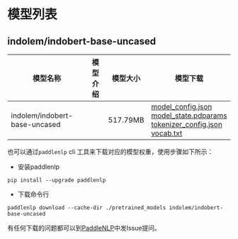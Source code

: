 #  模型列表

## indolem/indobert-base-uncased

| 模型名称 | 模型介绍 | 模型大小  | 模型下载 |
| --- | --- | --- | --- |
|indolem/indobert-base-uncased|  | 517.79MB | [model_config.json](https://bj.bcebos.com/paddlenlp/models/community/indolem/indobert-base-uncased/model_config.json)<br>[model_state.pdparams](https://bj.bcebos.com/paddlenlp/models/community/indolem/indobert-base-uncased/model_state.pdparams)<br>[tokenizer_config.json](https://bj.bcebos.com/paddlenlp/models/community/indolem/indobert-base-uncased/tokenizer_config.json)<br>[vocab.txt](https://bj.bcebos.com/paddlenlp/models/community/indolem/indobert-base-uncased/vocab.txt) |

也可以通过`paddlenlp` cli 工具来下载对应的模型权重，使用步骤如下所示：

* 安装paddlenlp

```shell
pip install --upgrade paddlenlp
```

* 下载命令行

```shell
paddlenlp download --cache-dir ./pretrained_models indolem/indobert-base-uncased
```

有任何下载的问题都可以到[PaddleNLP](https://github.com/PaddlePaddle/PaddleNLP)中发Issue提问。